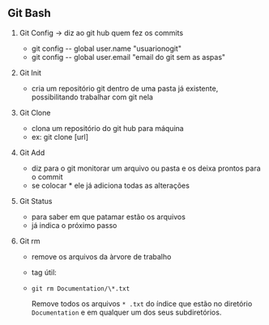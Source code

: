 ## Git Bash

 1. Git Config -> diz ao git hub quem fez os commits
    * git config -- global user.name "usuarionogit" 
    * git config -- global user.email "email do git sem as aspas"

2. Git Init 

   * cria um repositório git dentro de uma pasta já existente, possibilitando trabalhar com git nela

3. Git Clone

   * clona um repositório do git hub para máquina
   * ex: git clone [url]

4. Git Add

   * diz para o git monitorar um arquivo ou pasta e os deixa prontos para o commit
   * se colocar * ele já adiciona todas as alterações

5. Git Status

   * para saber em que patamar estão os arquivos
   * já indica o próximo passo

6. Git rm

   * remove os arquivos da àrvore de trabalho

   * tag útil: 

   * ```
     git rm Documentation/\*.txt
     ```

     Remove todos os arquivos `* .txt` do índice que estão no diretório `Documentation` e em qualquer um dos seus subdiretórios.
